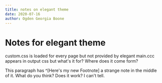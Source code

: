 ```yaml
---
title: notes on elegant theme
date: 2020-07-16
author: Ogden Georgia Boone
---
```


# Notes for elegant theme

custom.css is loaded for every page but not provided by elegant
main.ccc appears in output css but what's it for? Where does it come form?

This paragraph has ^[Here's my new Footnote] a strange note in the middle of it. What do you think? Does it work? I can't tell.
